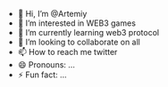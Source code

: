 - 👋 Hi, I’m @Artemiy
- 👀 I’m interested in WEB3 games
- 🌱 I’m currently learning web3 protocol
- 💞️ I’m looking to collaborate on all
- 📫 How to reach me twitter
- 😄 Pronouns: ...
- ⚡ Fun fact: ...

<!---
Artemiy0111/Artemiy0111 is a ✨ special ✨ repository because its `README.md` (this file) appears on your GitHub profile.
You can click the Preview link to take a look at your changes.
--->
